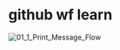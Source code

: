 # github wf learn

![01_1_Print_Message_Flow](https://github.com/Albejr/github-workflow-learn/actions/workflows/sample-1_1.yaml/badge.svg?branch=develop)